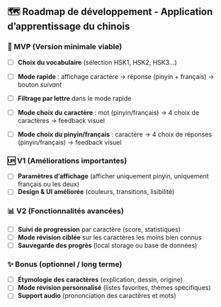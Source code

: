 ## 🗺️ Roadmap de développement - Application d’apprentissage du chinois

### 🎯 MVP (Version minimale viable)
- [ ] **Choix du vocabulaire** (sélection HSK1, HSK2, HSK3…)
- [ ] **Mode rapide** : affichage caractère → réponse (pinyin + français) → bouton *suivant*
- [ ] **Filtrage par lettre** dans le mode rapide
- [ ] **Mode choix du caractère** : mot (pinyin/français) → 4 choix de caractères → feedback visuel
- [ ] **Mode choix du pinyin/français** : caractère → 4 choix de réponses (pinyin/français) → feedback visuel


### 🆙 V1 (Améliorations importantes)
- [ ] **Paramètres d’affichage** (afficher uniquement pinyin, uniquement français ou les deux)
- [ ] **Design & UI améliorée** (couleurs, transitions, lisibilité)

### 📊 V2 (Fonctionnalités avancées)
- [ ] **Suivi de progression** par caractère (score, statistiques)
- [ ] **Mode révision ciblée** sur les caractères les moins bien connus
- [ ] **Sauvegarde des progrès** (local storage ou base de données)

### ✨ Bonus (optionnel / long terme)
- [ ] **Étymologie des caractères** (explication, dessin, origine)
- [ ] **Mode révision personnalisé** (listes favorites, thèmes spécifiques)
- [ ] **Support audio** (prononciation des caractères et mots)
